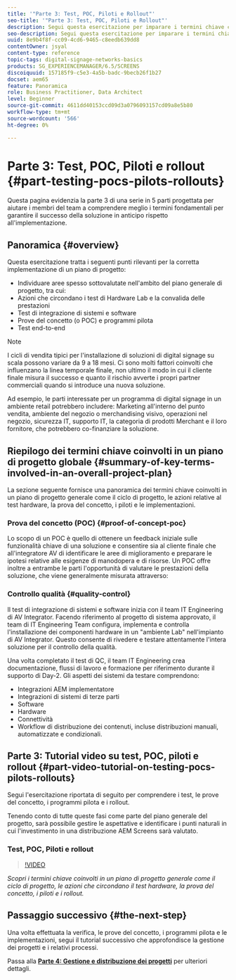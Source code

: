 ```yaml
---
title: '"Parte 3: Test, POC, Piloti e Rollout"'
seo-title: '"Parte 3: Test, POC, Piloti e Rollout"'
description: Segui questa esercitazione per imparare i termini chiave coinvolti in un piano di progetto generale come il ciclo di progetto, le azioni che circondano il test hardware, la bozza del concetto, i piloti e i rollout.
seo-description: Segui questa esercitazione per imparare i termini chiave coinvolti in un piano di progetto generale come il ciclo di progetto, le azioni che circondano il test hardware, la bozza del concetto, i piloti e i rollout.
uuid: 8e9b4f8f-cc09-4cd6-9465-c8eedb639dd8
contentOwner: jsyal
content-type: reference
topic-tags: digital-signage-networks-basics
products: SG_EXPERIENCEMANAGER/6.5/SCREENS
discoiquuid: 157185f9-c5e3-4a5b-badc-9becb26f1b27
docset: aem65
feature: Panoramica
role: Business Practitioner, Data Architect
level: Beginner
source-git-commit: 4611dd40153ccd09d3a0796093157cd09a8e5b80
workflow-type: tm+mt
source-wordcount: '566'
ht-degree: 0%

---
```



# Parte 3: Test, POC, Piloti e rollout {#part-testing-pocs-pilots-rollouts}

Questa pagina evidenzia la parte 3 di una serie in 5 parti progettata per aiutare i membri del team a comprendere meglio i termini fondamentali per garantire il successo della soluzione in anticipo rispetto all&#39;implementazione.

## Panoramica {#overview}

Questa esercitazione tratta i seguenti punti rilevanti per la corretta implementazione di un piano di progetto:

* Individuare aree spesso sottovalutate nell&#39;ambito del piano generale di progetto, tra cui:
* Azioni che circondano i test di Hardware Lab e la convalida delle prestazioni
* Test di integrazione di sistemi e software
* Prove del concetto (o POC) e programmi pilota
* Test end-to-end

>[!NOTE]
>
>I cicli di vendita tipici per l&#39;installazione di soluzioni di digital signage su scala possono variare da 9 a 18 mesi. Ci sono molti fattori coinvolti che influenzano la linea temporale finale, non ultimo il modo in cui il cliente finale misura il successo e quanto il rischio avverte i propri partner commerciali quando si introduce una nuova soluzione.

Ad esempio, le parti interessate per un programma di digital signage in un ambiente retail potrebbero includere: Marketing all&#39;interno del punto vendita, ambiente del negozio o merchandising visivo, operazioni nel negozio, sicurezza IT, supporto IT, la categoria di prodotti Merchant e il loro fornitore, che potrebbero co-finanziare la soluzione.

## Riepilogo dei termini chiave coinvolti in un piano di progetto globale {#summary-of-key-terms-involved-in-an-overall-project-plan}

La sezione seguente fornisce una panoramica dei termini chiave coinvolti in un piano di progetto generale come il ciclo di progetto, le azioni relative al test hardware, la prova del concetto, i piloti e le implementazioni.

### Prova del concetto (POC) {#proof-of-concept-poc}

Lo scopo di un POC è quello di ottenere un feedback iniziale sulle funzionalità chiave di una soluzione e consentire sia al cliente finale che all&#39;integratore AV di identificare le aree di miglioramento e preparare le ipotesi relative alle esigenze di manodopera e di risorse. Un POC offre inoltre a entrambe le parti l&#39;opportunità di valutare le prestazioni della soluzione, che viene generalmente misurata attraverso:

### Controllo qualità {#quality-control}

Il test di integrazione di sistemi e software inizia con il team IT Engineering di AV Integrator. Facendo riferimento al progetto di sistema approvato, il team di IT Engineering Team configura, implementa e controlla l&#39;installazione dei componenti hardware in un &quot;ambiente Lab&quot; nell&#39;impianto di AV Integrator. Questo consente di rivedere e testare attentamente l&#39;intera soluzione per il controllo della qualità.

Una volta completato il test di QC, il team IT Engineering crea documentazione, flussi di lavoro e formazione per riferimento durante il supporto di Day-2. Gli aspetti dei sistemi da testare comprendono:

* Integrazioni AEM implementatore
* Integrazioni di sistemi di terze parti
* Software
* Hardware
* Connettività
* Workflow di distribuzione dei contenuti, incluse distribuzioni manuali, automatizzate e condizionali.

## Parte 3: Tutorial video su test, POC, piloti e rollout {#part-video-tutorial-on-testing-pocs-pilots-rollouts}

Segui l&#39;esercitazione riportata di seguito per comprendere i test, le prove del concetto, i programmi pilota e i rollout.

Tenendo conto di tutte queste fasi come parte del piano generale del progetto, sarà possibile gestire le aspettative e identificare i punti naturali in cui l&#39;investimento in una distribuzione AEM Screens sarà valutato.

### Test, POC, Piloti e rollout

>[!VIDEO](https://video.tv.adobe.com/v/28405)

*Scopri i termini chiave coinvolti in un piano di progetto generale come il ciclo di progetto, le azioni che circondano il test hardware, la prova del concetto, i piloti e i rollout.*

## Passaggio successivo {#the-next-step}

Una volta effettuata la verifica, le prove del concetto, i programmi pilota e le implementazioni, segui il tutorial successivo che approfondisce la gestione dei progetti e i relativi processi.

Passa alla **[Parte 4: Gestione e distribuzione dei progetti](project-management-and-deployment.md)** per ulteriori dettagli.
